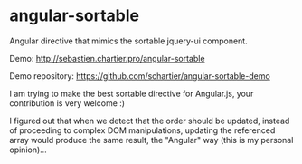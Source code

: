 angular-sortable
================

Angular directive that mimics the sortable jquery-ui component.

Demo: http://sebastien.chartier.pro/angular-sortable

Demo repository: https://github.com/schartier/angular-sortable-demo


I am trying to make the best sortable directive for Angular.js, your contribution is very welcome :)

I figured out that when we detect that the order should be updated, instead of proceeding to complex DOM manipulations, updating the referenced array would produce the same result, the "Angular" way (this is my personal opinion)...



